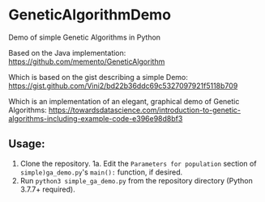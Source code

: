 # GeneticAlgorithmDemo
 Demo of simple Genetic Algorithms in Python

Based on the Java implementation: https://github.com/memento/GeneticAlgorithm

Which is based on the gist describing a simple Demo: https://gist.github.com/Vini2/bd22b36ddc69c5327097921f5118b709

Which is an implementation of an elegant, graphical demo of Genetic Algorithms: https://towardsdatascience.com/introduction-to-genetic-algorithms-including-example-code-e396e98d8bf3

## Usage:
1. Clone the repository.
1a. Edit the `Parameters for population` section of `simple)ga_demo.py`'s `main():` function, if desired.
2. Run `python3 simple_ga_demo.py` from the repository directory (Python 3.7.7+ required).
